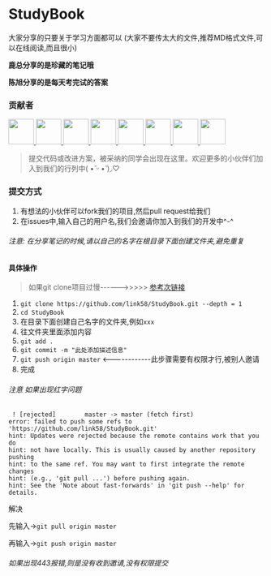 # StudyBook

大家分享的只要关于学习方面都可以 (大家不要传太大的文件,推荐MD格式文件,可以在线阅读,而且很小)

**鹿总分享的是珍藏的笔记哦**

**陈旭分享的是每天考完试的答案**

### 贡献者

<a href="https://github.com/2662419405" target="_blank">
    <img width=50 src="https://avatars2.githubusercontent.com/u/47957816?s=460&v=4">
</a>

<a href="https://github.com/2209951505" target="_blank">
    <img width=50 src="https://avatars3.githubusercontent.com/u/59152700?s=400&v=4">
</a>

<a href="https://github.com/2011111650" target="_blank">
    <img width=50 src="https://avatars0.githubusercontent.com/u/56377185?s=400&v=4">
</a>

<a href="https://github.com/1455516168" target="_blank">
    <img width=50 src="https://avatars1.githubusercontent.com/u/56419082?s=400&v=4">
</a>

<a href="https://github.com/lushengyunzuo" target="_blank">
    <img width=50 src="https://avatars0.githubusercontent.com/u/57390550?s=400&v=4">
</a>

<a href="https://github.com/Wangjiateng666" target="_blank">
    <img width=50 src="https://avatars3.githubusercontent.com/u/42726981?s=400&v=4">
</a>

<a href="https://github.com/xiaodongjs" target="_blank">
    <img width=50 src="https://avatars1.githubusercontent.com/u/59218511?s=400&v=4">
</a>

<a href="https://github.com/199907140028" target="_blank">
    <img width=50 src="https://avatars0.githubusercontent.com/u/59218549?s=400&v=4">
</a>

> 提交代码或改进方案，被采纳的同学会出现在这里。欢迎更多的小伙伴们加入到我们的行列中(  •̆ ᵕ •̆ )◞♡

### 提交方式

1. 有想法的小伙伴可以fork我们的项目,然后pull request给我们
2. 在issues中,输入自己的用户名,我们会邀请你加入到我们的开发中^-^

###### 注意: 在分享笔记的时候,请以自己的名字在根目录下面创建文件夹,避免重复



#### 具体操作

>如果git clone项目过慢------>>>>>  <a href="https://blog.csdn.net/qq_15110681/article/details/94415946">参考次链接</a>

1. `git clone https://github.com/link58/StudyBook.git --depth = 1`  
2. `cd StudyBook`
3. 在目录下面创建自己名字的文件夹,例如`xxx`
4. 往文件夹里面添加内容
5. `git add .`
6. `git commit -m "此处添加描述信息" `
7. `git push origin master`         <------------此步骤需要有权限才行,被别人邀请
8. 完成

###### 注意 如果出现红字问题

```
 ! [rejected]        master -> master (fetch first)
error: failed to push some refs to 'https://github.com/link58/StudyBook.git'
hint: Updates were rejected because the remote contains work that you do
hint: not have locally. This is usually caused by another repository pushing
hint: to the same ref. You may want to first integrate the remote changes
hint: (e.g., 'git pull ...') before pushing again.
hint: See the 'Note about fast-forwards' in 'git push --help' for details.
```

解决

先输入->`git pull origin master`

再输入->`git push origin master`

###### 如果出现443报错,则是没有收到邀请,没有权限提交